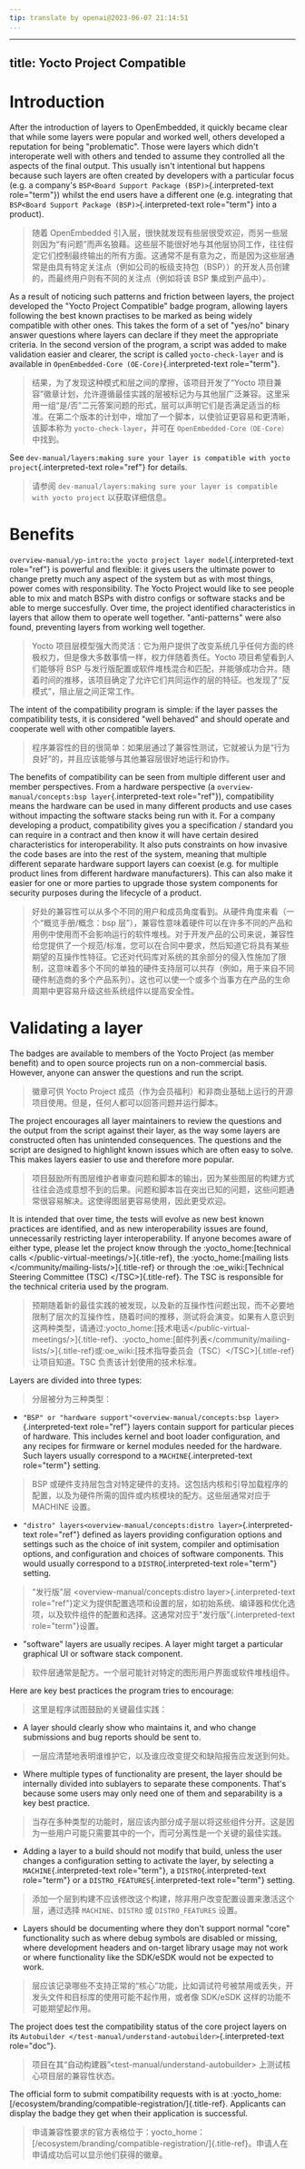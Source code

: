 ```yaml
---
tip: translate by openai@2023-06-07 21:14:51
...
```

---
title: Yocto Project Compatible
-------------------------------

# Introduction

After the introduction of layers to OpenEmbedded, it quickly became clear that while some layers were popular and worked well, others developed a reputation for being \"problematic\". Those were layers which didn\'t interoperate well with others and tended to assume they controlled all the aspects of the final output. This usually isn\'t intentional but happens because such layers are often created by developers with a particular focus (e.g. a company\'s `BSP<Board Support Package (BSP)>`{.interpreted-text role="term"}) whilst the end users have a different one (e.g. integrating that `BSP<Board Support Package (BSP)>`{.interpreted-text role="term"} into a product).

> 随着 OpenEmbedded 引入层，很快就发现有些层很受欢迎，而另一些层则因为“有问题”而声名狼藉。这些层不能很好地与其他层协同工作，往往假定它们控制最终输出的所有方面。这通常不是有意为之，而是因为这些层通常是由具有特定关注点（例如公司的板级支持包（BSP））的开发人员创建的，而最终用户则有不同的关注点（例如将该 BSP 集成到产品中）。

As a result of noticing such patterns and friction between layers, the project developed the \"Yocto Project Compatible\" badge program, allowing layers following the best known practises to be marked as being widely compatible with other ones. This takes the form of a set of \"yes/no\" binary answer questions where layers can declare if they meet the appropriate criteria. In the second version of the program, a script was added to make validation easier and clearer, the script is called `yocto-check-layer` and is available in `OpenEmbedded-Core (OE-Core)`{.interpreted-text role="term"}.

> 结果，为了发现这种模式和层之间的摩擦，该项目开发了“Yocto 项目兼容”徽章计划，允许遵循最佳实践的层被标记为与其他层广泛兼容。这里采用一组“是/否”二元答案问题的形式，层可以声明它们是否满足适当的标准。在第二个版本的计划中，增加了一个脚本，以使验证更容易和更清晰，该脚本称为 `yocto-check-layer`，并可在 `OpenEmbedded-Core（OE-Core）` 中找到。

See `dev-manual/layers:making sure your layer is compatible with yocto project`{.interpreted-text role="ref"} for details.

> 请参阅 `dev-manual/layers:making sure your layer is compatible with yocto project` 以获取详细信息。

# Benefits

`overview-manual/yp-intro:the yocto project layer model`{.interpreted-text role="ref"} is powerful and flexible: it gives users the ultimate power to change pretty much any aspect of the system but as with most things, power comes with responsibility. The Yocto Project would like to see people able to mix and match BSPs with distro configs or software stacks and be able to merge succesfully. Over time, the project identified characteristics in layers that allow them to operate well together. \"anti-patterns\" were also found, preventing layers from working well together.

> Yocto 项目层模型强大而灵活：它为用户提供了改变系统几乎任何方面的终极权力，但是像大多数事情一样，权力伴随着责任。Yocto 项目希望看到人们能够将 BSP 与发行版配置或软件堆栈混合和匹配，并能够成功合并。随着时间的推移，该项目确定了允许它们共同运作的层的特征。也发现了“反模式”，阻止层之间正常工作。

The intent of the compatibility program is simple: if the layer passes the compatibility tests, it is considered \"well behaved\" and should operate and cooperate well with other compatible layers.

> 程序兼容性的目的很简单：如果层通过了兼容性测试，它就被认为是“行为良好”的，并且应该能够与其他兼容层很好地运行和协作。

The benefits of compatibility can be seen from multiple different user and member perspectives. From a hardware perspective (a `overview-manual/concepts:bsp layer`{.interpreted-text role="ref"}), compatibility means the hardware can be used in many different products and use cases without impacting the software stacks being run with it. For a company developing a product, compatibility gives you a specification / standard you can require in a contract and then know it will have certain desired characteristics for interoperability. It also puts constraints on how invasive the code bases are into the rest of the system, meaning that multiple different separate hardware support layers can coexist (e.g. for multiple product lines from different hardware manufacturers). This can also make it easier for one or more parties to upgrade those system components for security purposes during the lifecycle of a product.

> 好处的兼容性可以从多个不同的用户和成员角度看到。从硬件角度来看（一个“概览手册/概念：bsp 层”），兼容性意味着硬件可以在许多不同的产品和用例中使用而不会影响运行的软件堆栈。对于开发产品的公司来说，兼容性给您提供了一个规范/标准，您可以在合同中要求，然后知道它将具有某些期望的互操作性特征。它还对代码库对系统的其余部分的侵入性施加了限制，这意味着多个不同的单独的硬件支持层可以共存（例如，用于来自不同硬件制造商的多个产品系列）。这也可以使一个或多个当事方在产品的生命周期中更容易升级这些系统组件以提高安全性。

# Validating a layer

The badges are available to members of the Yocto Project (as member benefit) and to open source projects run on a non-commercial basis. However, anyone can answer the questions and run the script.

> 徽章可供 Yocto Project 成员（作为会员福利）和非商业基础上运行的开源项目使用。但是，任何人都可以回答问题并运行脚本。

The project encourages all layer maintainers to review the questions and the output from the script against their layer, as the way some layers are constructed often has unintended consequences. The questions and the script are designed to highlight known issues which are often easy to solve. This makes layers easier to use and therefore more popular.

> 项目鼓励所有图层维护者审查问题和脚本的输出，因为某些图层的构建方式往往会造成意想不到的后果。问题和脚本旨在突出已知的问题，这些问题通常很容易解决。这使得图层更容易使用，因此更受欢迎。

It is intended that over time, the tests will evolve as new best known practices are identified, and as new interoperability issues are found, unnecessarily restricting layer interoperability. If anyone becomes aware of either type, please let the project know through the :yocto_home:[technical calls \</public-virtual-meetings/\>]{.title-ref}, the :yocto_home:[mailing lists \</community/mailing-lists/\>]{.title-ref} or through the :oe_wiki:[Technical Steering Committee (TSC) \</TSC\>]{.title-ref}. The TSC is responsible for the technical criteria used by the program.

> 预期随着新的最佳实践的被发现，以及新的互操作性问题出现，而不必要地限制了层次的互操作性，随着时间的推移，测试将会演变。如果有人意识到这两种类型，请通过:yocto_home:[技术电话\</public-virtual-meetings/\>]{.title-ref}、:yocto_home:[邮件列表\</community/mailing-lists/\>]{.title-ref}或:oe_wiki:[技术指导委员会（TSC）\</TSC\>]{.title-ref}让项目知道。TSC 负责该计划使用的技术标准。

Layers are divided into three types:

> 分层被分为三种类型：

- `"BSP" or "hardware support"<overview-manual/concepts:bsp layer>`{.interpreted-text role="ref"} layers contain support for particular pieces of hardware. This includes kernel and boot loader configuration, and any recipes for firmware or kernel modules needed for the hardware. Such layers usually correspond to a `MACHINE`{.interpreted-text role="term"} setting.

> BSP 或硬件支持层包含对特定硬件的支持。这包括内核和引导加载程序的配置，以及为硬件所需的固件或内核模块的配方。这些层通常对应于 MACHINE 设置。

- `"distro" layers<overview-manual/concepts:distro layer>`{.interpreted-text role="ref"} defined as layers providing configuration options and settings such as the choice of init system, compiler and optimisation options, and configuration and choices of software components. This would usually correspond to a `DISTRO`{.interpreted-text role="term"} setting.

> "发行版"层 <overview-manual/concepts:distro layer>{.interpreted-text role="ref"}定义为提供配置选项和设置的层，如初始系统、编译器和优化选项，以及软件组件的配置和选择。这通常对应于"发行版"{.interpreted-text role="term"}设置。

- \"software\" layers are usually recipes. A layer might target a particular graphical UI or software stack component.

> 软件层通常是配方。一个层可能针对特定的图形用户界面或软件堆栈组件。

Here are key best practices the program tries to encourage:

> 这里是程序试图鼓励的关键最佳实践：

- A layer should clearly show who maintains it, and who change submissions and bug reports should be sent to.

> 一层应清楚地表明谁维护它，以及谁应改变提交和缺陷报告应发送到何处。

- Where multiple types of functionality are present, the layer should be internally divided into sublayers to separate these components. That\'s because some users may only need one of them and separability is a key best practice.

> 当存在多种类型的功能时，层应该内部分成子层以将这些组件分开。这是因为一些用户可能只需要其中的一个，而可分离性是一个关键的最佳实践。

- Adding a layer to a build should not modify that build, unless the user changes a configuration setting to activate the layer, by selecting a `MACHINE`{.interpreted-text role="term"}, a `DISTRO`{.interpreted-text role="term"} or a `DISTRO_FEATURES`{.interpreted-text role="term"} setting.

> 添加一个层到构建不应该修改这个构建，除非用户改变配置设置来激活这个层，通过选择 `MACHINE`、`DISTRO` 或 `DISTRO_FEATURES` 设置。

- Layers should be documenting where they don't support normal \"core\" functionality such as where debug symbols are disabled or missing, where development headers and on-target library usage may not work or where functionality like the SDK/eSDK would not be expected to work.

> 层应该记录哪些不支持正常的“核心”功能，比如调试符号被禁用或丢失，开发头文件和目标库的使用可能不起作用，或者像 SDK/eSDK 这样的功能不可能期望起作用。

The project does test the compatibility status of the core project layers on its `Autobuilder </test-manual/understand-autobuilder>`{.interpreted-text role="doc"}.

> 项目在其“自动构建器”<test-manual/understand-autobuilder> 上测试核心项目层的兼容性状态。

The official form to submit compatibility requests with is at :yocto_home:[/ecosystem/branding/compatible-registration/]{.title-ref}. Applicants can display the badge they get when their application is successful.

> 申请兼容性要求的官方表格位于：yocto_home：[/ecosystem/branding/compatible-registration/]{.title-ref}。申请人在申请成功后可以显示他们获得的徽章。

